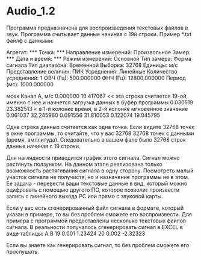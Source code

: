 # Audio_1.2
Программа предназначена для воспроизведения текстовых файлов в звук. Программа считывает данные начиная с 19й строки.
Пример *.txt файлф с данными:

Агрегат: ***
Точка: ***
Направление измерений: Произвольное
Замер: ***
Дата и время: ***
Режим измерений: Основной
Тип замера: Форма сигнала
Тип диапазона: Временной
Выборка: 32768
Единицы: м/с
Представление величин: ПИК
Усреднения: Линейные
Количество усреднений: 1
ФВЧ (Гц): 500.000000
ФНЧ (Гц): 12800.000000
Период (мс): 1000.000000

мсек	Канал А, м/с
0.000000	10.417067 << эта строка считается 19-ой, именно с нее и начнется загрузка данных в буфер программы
0.030519	23.382513 < в 1-й колонке время, в 2-й колонке мгновенное значение
0.061037	32.245960
0.091556	31.810053
0.122074	19.045795

Одна строка данных считается как одна точка. Если видите 32768 точек в окне программы, то считайте, что у вас 32768
32768 точек с данными (время, амплитуда). Следовательно в вашем фале было 32768 строк данных начиная с 19 строки.

Для наглядности приводится график этого сигнала. Сигнал можно растянуть ползунком.
На данном этапе реализована только возможность растягивания сигнала в одну сторону.
Посмотреть малый участок сигнала не получистя, но и назначение программы не в этом. Ее задача -
перевести ваши текстовые данные в вид, который можно оцифровать с помощью другого ПО, которое позволит
произвести запись с линейного выхода PC или прямо с звуковой карты.

Если у вас есть сгенерированный файл сигнала в формате, который указан в примере, то вы без проблем сможете его
воспроизвести. Для примера с программой предоставлены несколько текстовых файлов сигнала.
В реальности получалось сгенерировать сигнал в EXCEL в виде таблицы:
    А           B
19   0.001      1.23424
20   0.002      -2.32323

Если вы знаете как генерировать сигнал, то без проблем сможете его прослушать.